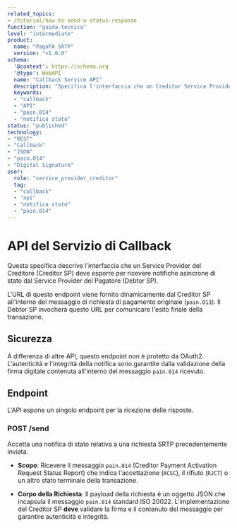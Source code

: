 ```yaml
---
related_topics:
- /tutorial/how-to-send-a-status-response
function: "guida-tecnica"
level: "intermediate"
product:
  name: "PagoPA SRTP"
  version: "v1.0.0"
schema:
  '@context': https://schema.org
  '@type': WebAPI
  name: "Callback Service API"
  description: "Specifica l'interfaccia che un Creditor Service Provider deve esporre per ricevere notifiche di stato asincrone (pain.014) dal Debtor Service Provider."
  keywords:
  - "callback"
  - "API"
  - "pain.014"
  - "notifica stato"
status: "published"
technology:
- "REST"
- "Callback"
- "JSON"
- "pain.014"
- "Digital Signature"
user:
  role: "service_provider_creditor"
  tag:
  - "callback"
  - "api"
  - "notifica stato"
  - "pain.014"
---
```


# API del Servizio di Callback

Questa specifica descrive l'interfaccia che un Service Provider del Creditore (Creditor SP) deve esporre per ricevere notifiche asincrone di stato dal Service Provider del Pagatore (Debtor SP).

L'URL di questo endpoint viene fornito dinamicamente dal Creditor SP all'interno del messaggio di richiesta di pagamento originale (`pain.013`). Il Debtor SP invocherà questo URL per comunicare l'esito finale della transazione.

## Sicurezza

A differenza di altre API, questo endpoint non è protetto da OAuth2. L'autenticità e l'integrità della notifica sono garantite dalla validazione della firma digitale contenuta all'interno del messaggio `pain.014` ricevuto.

## Endpoint

L'API espone un singolo endpoint per la ricezione delle risposte.

### POST /send

Accetta una notifica di stato relativa a una richiesta SRTP precedentemente inviata.

- **Scopo**: Ricevere il messaggio `pain.014` (Creditor Payment Activation Request Status Report) che indica l'accettazione (`ACSC`), il rifiuto (`RJCT`) o un altro stato terminale della transazione.

- **Corpo della Richiesta**: Il payload della richiesta è un oggetto JSON che incapsula il messaggio `pain.014` standard ISO 20022. L'implementazione del Creditor SP **deve** validare la firma e il contenuto del messaggio per garantire autenticità e integrità.